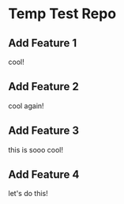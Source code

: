 # Temp Test Repo

## Add Feature 1 

cool!

## Add Feature 2

cool again!

## Add Feature 3

this is sooo cool!

## Add Feature 4

let's do this!

